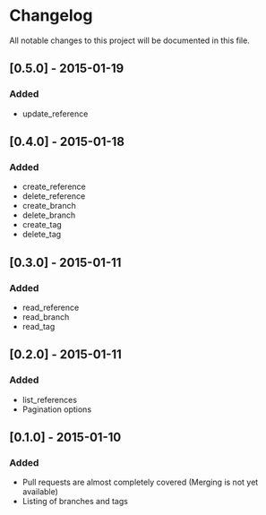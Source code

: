 # Changelog
All notable changes to this project will be documented in this file.

## [0.5.0] - 2015-01-19
### Added
- update_reference

## [0.4.0] - 2015-01-18
### Added
- create_reference
- delete_reference
- create_branch
- delete_branch
- create_tag
- delete_tag

## [0.3.0] - 2015-01-11
### Added
- read_reference
- read_branch
- read_tag

## [0.2.0] - 2015-01-11
### Added
- list_references
- Pagination options

## [0.1.0] - 2015-01-10
### Added
- Pull requests are almost completely covered (Merging is not yet available)
- Listing of branches and tags
